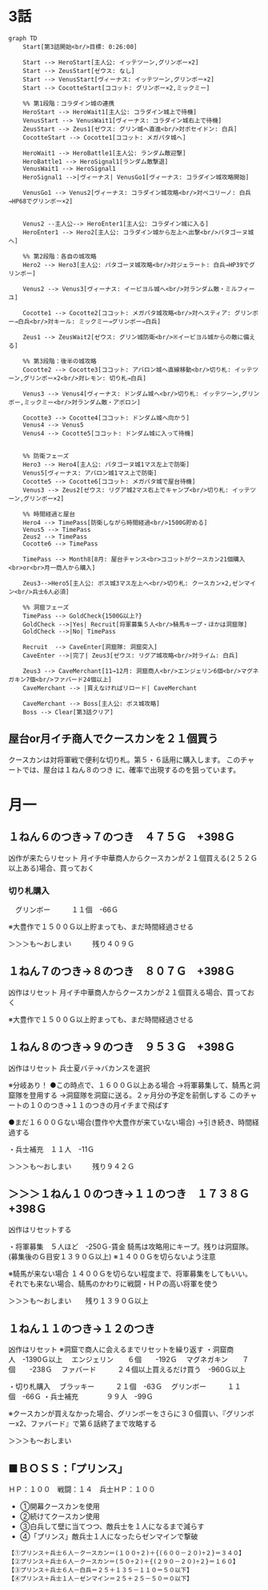 

# 3話
```mermaid
graph TD
    Start[第3話開始<br/>目標: 0:26:00]
    
    Start --> HeroStart[主人公: イッテツーン,グリンボー×2]
    Start --> ZeusStart[ゼウス: なし]
    Start --> VenusStart[ヴィーナス: イッテツーン,グリンボー×2]
    Start --> CocotteStart[ココット: グリンボー×2,ミックミー]
    
    %% 第1段階：コラダイン城の連携
    HeroStart --> HeroWait1[主人公: コラダイン城上で待機]
    VenusStart --> VenusWait1[ヴィーナス: コラダイン城右上で待機]
    ZeusStart --> Zeus1[ゼウス: グリン城へ直進<br/>対ポセイドン: 白兵]
    CocotteStart --> Cocotte1[ココット: メガパタ城へ]
    
    HeroWait1 --> HeroBattle1[主人公: ランダム敵迎撃]
    HeroBattle1 --> HeroSignal1[ランダム敵撃退]
    VenusWait1 --> HeroSignal1
    HeroSignal1 -->|ヴィーナス| VenusGo1[ヴィーナス: コラダイン城攻略開始]
    
    VenusGo1 --> Venus2[ヴィーナス: コラダイン城攻略<br/>対ペコリーノ: 白兵→HP68でグリンボー×2]
    

    Venus2 --主人公--> HeroEnter1[主人公: コラダイン城に入る]
    HeroEnter1 --> Hero2[主人公: コラダイン城から左上へ出撃<br/>パタゴーヌ城へ]
    
    %% 第2段階：各自の城攻略
    Hero2 --> Hero3[主人公: パタゴーヌ城攻略<br/>対ジェラート: 白兵→HP39でグリンボー]
    
    Venus2 --> Venus3[ヴィーナス: イーピヨル城へ<br/>対ランダム敵・ミルフィーユ]
    
    Cocotte1 --> Cocotte2[ココット: メガパタ城攻略<br/>対ヘスティア: グリンボー→白兵<br/>対キール: ミックミー→グリンボー→白兵]
    
    Zeus1 --> ZeusWait2[ゼウス: グリン城防衛<br/>※イーピヨル城からの敵に備える]
    
    %% 第3段階：後半の城攻略
    Cocotte2 --> Cocotte3[ココット: アバロン城へ直線移動<br/>切り札: イッテツーン,グリンボー×2<br/>対レモン: 切り札→白兵]
    
    Venus3 --> Venus4[ヴィーナス: ドンダム城へ<br/>切り札: イッテツーン,グリンボー,ミックミー<br/>対ランダム敵・アポロン]
    
    Cocotte3 --> Cocotte4[ココット: ドンダム城へ向かう]
    Venus4 --> Venus5
    Venus4 --> Cocotte5[ココット: ドンダム城に入って待機]

    
    %% 防衛フェーズ
    Hero3 --> Hero4[主人公: パタゴーヌ城1マス左上で防衛]
    Venus5[ヴィーナス: アバロン城1マス上で防衛]
    Cocotte5 --> Cocotte6[ココット: メガパタ城で屋台待機]
    Venus3 --> Zeus2[ゼウス: リグア城2マス右上でキャンプ<br/>切り札: イッテツーン,グリンボー×2]
    
    %% 時間経過と屋台
    Hero4 --> TimePass[防衛しながら時間経過<br/>1500G貯める]
    Venus5 --> TimePass
    Zeus2 --> TimePass
    Cocotte6 --> TimePass
    
    TimePass --> Month8[8月: 屋台チャンス<br>ココットがクースカン21個購入<br>or<br>月一商人から購入]

    Zeus3-->Hero5[主人公: ボス城3マス左上へ<br/>切り札: クースカン×2,ゼンマイン<br/>兵士6人必須]
    
    %% 洞窟フェーズ
    TimePass --> GoldCheck{1500G以上?}
    GoldCheck -->|Yes| Recruit[将軍募集５人<br/>騎馬キープ・ほかは洞窟隊]
    GoldCheck -->|No| TimePass
    
    Recruit  --> CaveEnter[洞窟隊: 洞窟突入]
    CaveEnter -->|完了| Zeus3[ゼウス: リグア城攻略<br/>対ライム: 白兵]
    
    Zeus3 --> CaveMerchant[11→12月: 洞窟商人<br/>エンジェリン6個<br/>マグネガキン7個<br/>ファバード24個以上]
    CaveMerchant --> |買えなければリロード| CaveMerchant
    
    CaveMerchant --> Boss[主人公: ボス城攻略]
    Boss --> Clear[第3話クリア]

```

## 屋台or月イチ商人でクースカンを２１個買う
クースカンは対将軍戦で便利な切り札。第５・６話用に購入します。
このチャートでは、屋台は１ねん８のつき に、確率で出現するのを狙っています。

# 月一
## １ねん６のつき→７のつき　４７５Ｇ　+398Ｇ
凶作が来たらリセット
月イチ中華商人からクースカンが２１個買える(２５２Ｇ以上ある)場合、買っておく

### 切り札購入
　グリンボー　　　１１個　-66Ｇ

※大豊作で１５００Ｇ以上貯まっても、まだ時間経過させる

＞＞＞も～おしまい　　　残り４０９Ｇ

## １ねん７のつき→８のつき　８０７Ｇ　+398Ｇ
凶作はリセット
月イチ中華商人からクースカンが２１個買える場合、買っておく

※大豊作で１５００Ｇ以上貯まっても、まだ時間経過させる

## １ねん８のつき→９のつき　９５３Ｇ　+398Ｇ
凶作はリセット
兵士夏バテ→バカンスを選択

※分岐あり！
●この時点で、１６００Ｇ以上ある場合
→将軍募集して、騎馬と洞窟隊を登用する
→洞窟隊を洞窟に送る。２ヶ月分の予定を前倒しする
このチャートの１０のつき→１１のつきの月イチまで飛ばす

●まだ１６００Ｇない場合(豊作や大豊作が来ていない場合)
→引き続き、時間経過する

・兵士補充　１１人　-11Ｇ

＞＞＞も～おしまい　　　残り９４２Ｇ

## ＞＞＞１ねん１０のつき→１１のつき　１７３８Ｇ　+398Ｇ
凶作はリセットする

・将軍募集　５人ほど　-250Ｇ-賃金
騎馬は攻略用にキープ。残りは洞窟隊。
(募集後のＧ目安１３９０Ｇ以上)
※１４００Ｇを切らないよう注意

※騎馬が来ない場合
１４００Ｇを切らない程度まで、将軍募集をしてもいい。
それでも来ない場合、騎馬のかわりに戦闘・ＨＰの高い将軍を使う

＞＞＞も～おしまい　　残り１３９０Ｇ以上

## １ねん１１のつき→１２のつき
凶作はリセット
※洞窟で商人に会えるまでリセットを繰り返す
・洞窟商人　-1390Ｇ以上
　エンジェリン　　６個　　-192Ｇ
　マグネガキン　　７個　　-238Ｇ
　ファバード　　　２４個以上買えるだけ買う　-960Ｇ以上

・切り札購入
　ブラッキー　　　２１個　-63Ｇ
　グリンボー　　　１１個　-66Ｇ
・兵士補充　　　　９９人　-99Ｇ

※クースカンが買えなかった場合、グリンボーをさらに３０個買い、『グリンボーx2、ファバード』で第６話終了まで攻略する

＞＞＞も～おしまい


## ■ＢＯＳＳ：「プリンス」
ＨＰ：１００　戦闘：１４　兵士ＨＰ：１００
- ①開幕クースカンを使用
- ②続けてクースカン使用
- ③白兵して壁に当てつつ、敵兵士を１人になるまで減らす
- ④「プリンス」敵兵士１人になったらゼンマインで撃破
```
【①プリンス＋兵士６人－クースカン＝(１００÷２)＋{(６００－２０)÷２}＝３４０】
【②プリンス＋兵士６人－クースカン＝(５０÷２)＋{(２９０－２０)÷２}＝１６０】
【③プリンス＋兵士６人－白兵＝２５＋１３５－１１０＝５０以下】
【④プリンス＋兵士１人－ゼンマイン＝２５＋２５－５０＝０以下】
```

